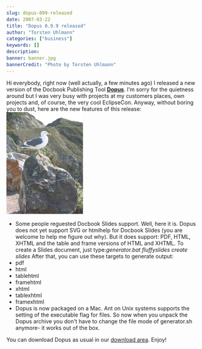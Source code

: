 ```yaml
---
slug: dopus-099-released
date: 2007-03-22
title: "Dopus 0.9.9 released"
author: "Torsten Uhlmann"
categories: ["business"]
keywords: []
description:
banner: banner.jpg
bannerCredit: "Photo by Torsten Uhlmann"
---
```


Hi everybody, right now (well actually, a few minutes ago) I released a new version of the Docbook Publishing Tool [**Dopus**](http://cms.agynamix.de/downloads/cat_view-2.html). I'm sorry for the quietness around but I was very busy with projects at my customers places, own projects and, of course, the very cool EclipseCon. Anyway, without boring you to dust, here are the new features of this release:[![img\_1673.jpg](./img_1673.jpg)](./img_1673.jpg "img_1673.jpg")

-   Some people reguested Docbook Slides support. Well, here it is. Dopus does not yet support SVG or htmlhelp for Docbook Slides (you are welcome to help me figure out why). But it does support: PDF, HTML, XHTML and the table and frame versions of HTML and XHTML. To create a Slides document, just type:[](./img_1673.jpg "img_1673.jpg")*generator.bat fluffyslides create slides* After that, you can use these targets to generate output:
-   pdf
-   html
-   tablehtml
-   framehtml
-   xhtml
-   tablexhtml
-   framexhtml
-   Dopus is now packaged on a Mac. Ant on Unix systems supports the setting of the executable flag for files. So now when you unpack the Dopus archive you don't have to change the file mode of generator.sh anymore- it works out of the box.

You can download Dopus as usual in our[](http://cms.agynamix.de/downloads/cat_view-2.html) [download area](http://cms.agynamix.de/downloads/cat_view-2.html). Enjoy!
